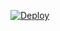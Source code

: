 [![Deploy](https://www.herokucdn.com/deploy/button.svg)](https://heroku.com/deploy?template=https://github.com/coolfool/flareup)
